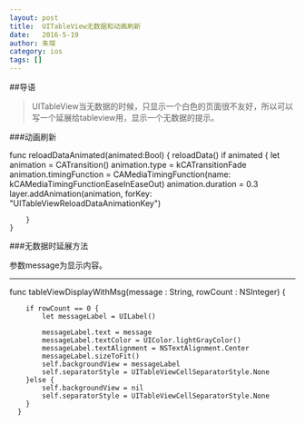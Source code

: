 ```yaml
---
layout: post
title:  UITableView无数据和动画刷新
date:   2016-5-19
author: 朱琛
category: ios
tags: []
---
```


##导语

<blockquote>UITableView当无数据的时候，只显示一个白色的页面很不友好，所以可以写一个延展给tableview用，显示一个无数据的提示。</blockquote>


###动画刷新

func reloadDataAnimated(animated:Bool) {
        reloadData()
        if animated {
            let animation = CATransition()
            animation.type = kCATransitionFade
            animation.timingFunction = CAMediaTimingFunction(name: kCAMediaTimingFunctionEaseInEaseOut)
            animation.duration = 0.3
            layer.addAnimation(animation, forKey: "UITableViewReloadDataAnimationKey")

        }
    }

###无数据时延展方法

参数message为显示内容。

---

func tableViewDisplayWithMsg(message : String, rowCount : NSInteger) {
        
        if rowCount == 0 {
            let messageLabel = UILabel()
        
            messageLabel.text = message
            messageLabel.textColor = UIColor.lightGrayColor()
            messageLabel.textAlignment = NSTextAlignment.Center
            messageLabel.sizeToFit()
            self.backgroundView = messageLabel
            self.separatorStyle = UITableViewCellSeparatorStyle.None
        }else {
            self.backgroundView = nil
            self.separatorStyle = UITableViewCellSeparatorStyle.None
        }
      }